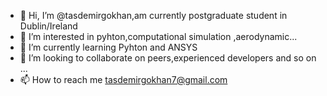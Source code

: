 - 👋 Hi, I’m @tasdemirgokhan,am currently postgraduate student in Dublin/Ireland
- 👀 I’m interested in pyhton,computational simulation ,aerodynamic...
- 🌱 I’m currently learning Pyhton and ANSYS
- 💞️ I’m looking to collaborate on peers,experienced developers and so on ...
- 📫 How to reach me tasdemirgokhan7@gmail.com

<!---
tasdemirgokhan/tasdemirgokhan is a ✨ special ✨ repository because its `README.md` (this file) appears on your GitHub profile.
You can click the Preview link to take a look at your changes.
--->
